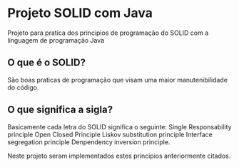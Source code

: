 # Projeto SOLID com Java
Projeto para pratica dos principios de programação do SOLID com a linguagem de programação Java
## O que é o SOLID?
São boas praticas de programação que visam uma maior manutenibilidade do código.
## O que significa a sigla?
Basicamente cada letra do SOLID significa o seguinte:
Single Responsability principle
Open Closed Principle
Liskov substitution principle
Interface segregation principle
Denpendency inversion principle.

Neste projeto seram implementados estes principios anteriormente citados.
